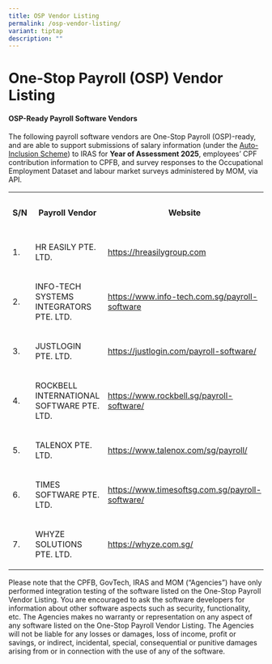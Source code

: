 ```yaml
---
title: OSP Vendor Listing
permalink: /osp-vendor-listing/
variant: tiptap
description: ""
---
```

<h1>One-Stop Payroll (OSP) Vendor Listing</h1>
<h4>OSP-Ready<strong> </strong>Payroll Software Vendors</h4>
<p>The following payroll software vendors are One-Stop Payroll (OSP)-ready,
and are able to support submissions of salary information (under the
<a href="https://www.iras.gov.sg/taxes/individual-income-tax/employers/auto-inclusion-scheme-(ais)-for-employment-income/submit-employment-income-records" rel="noopener nofollow" target="_blank">Auto-Inclusion Scheme</a>) to IRAS for <strong>Year of Assessment 2025</strong>,
employees’ CPF contribution information to CPFB, and survey responses to
the Occupational Employment Dataset and labour market surveys administered
by MOM, via API.</p>
<table style="minWidth: 125px">
<colgroup>
<col>
<col>
<col>
<col>
<col>
</colgroup>
<tbody>
<tr>
<th rowspan="1" colspan="1">
<p>S/N</p>
</th>
<th rowspan="1" colspan="1">
<p>Payroll Vendor</p>
</th>
<th rowspan="1" colspan="1">
<p>Website</p>
</th>
<th rowspan="1" colspan="1">
<p>Contact No.</p>
</th>
<th rowspan="1" colspan="1">
<p>Email</p>
</th>
</tr>
<tr>
<td rowspan="1" colspan="1">
<p>1.</p>
</td>
<td rowspan="1" colspan="1">
<p>HR EASILY PTE. LTD.</p>
</td>
<td rowspan="1" colspan="1">
<p><a href="https://hreasilygroup.com" rel="noopener noreferrer nofollow" target="_blank">https://hreasilygroup.com</a>
</p>
</td>
<td rowspan="1" colspan="1">
<p>83477365</p>
</td>
<td rowspan="1" colspan="1">
<p><a rel="noopener noreferrer nofollow" target="_blank">support@hreasilygroup.com</a>
</p>
</td>
</tr>
<tr>
<td rowspan="1" colspan="1">
<p>2.</p>
</td>
<td rowspan="1" colspan="1">
<p>INFO-TECH SYSTEMS INTEGRATORS PTE. LTD.</p>
</td>
<td rowspan="1" colspan="1">
<p><a href="https://www.info-tech.com.sg/payroll-software" rel="noopener noreferrer nofollow" target="_blank">https://www.info-tech.com.sg/payroll-software</a>
</p>
</td>
<td rowspan="1" colspan="1">
<p>62973398</p>
</td>
<td rowspan="1" colspan="1">
<p><a href="mailto:sales@info-tech.com.sg" rel="noopener noreferrer nofollow" target="_blank">sales@info-tech.com.sg</a>
</p>
</td>
</tr>
<tr>
<td rowspan="1" colspan="1">
<p>3.</p>
</td>
<td rowspan="1" colspan="1">
<p>JUSTLOGIN PTE. LTD.</p>
</td>
<td rowspan="1" colspan="1">
<p><a href="https://justlogin.com/payroll-software/" rel="noopener noreferrer nofollow" target="_blank">https://justlogin.com/payroll-software/</a>
</p>
</td>
<td rowspan="1" colspan="1">
<p>69099217
<br>31295281</p>
</td>
<td rowspan="1" colspan="1">
<p><a href="mailto:sales@justlogin.com" rel="noopener noreferrer nofollow" target="_blank">sales@justlogin.com</a> 
<br><a href="mailto:support@justlogin.com" rel="noopener noreferrer nofollow" target="_blank">support@justlogin.com</a>
</p>
</td>
</tr>
<tr>
<td rowspan="1" colspan="1">
<p>4.</p>
</td>
<td rowspan="1" colspan="1">
<p>ROCKBELL INTERNATIONAL SOFTWARE PTE. LTD.</p>
</td>
<td rowspan="1" colspan="1">
<p><a href="https://www.rockbell.sg/payroll-software/" rel="noopener noreferrer nofollow" target="_blank">https://www.rockbell.sg/payroll-software/</a>
</p>
</td>
<td rowspan="1" colspan="1">
<p>64697720
<br>92268890</p>
</td>
<td rowspan="1" colspan="1">
<p><a rel="noopener noreferrer nofollow" target="_blank">sales@rockbell.com.sg</a> 
<br><a rel="noopener noreferrer nofollow" target="_blank">sales@million.sg</a>
</p>
</td>
</tr>
<tr>
<td rowspan="1" colspan="1">
<p>5.</p>
</td>
<td rowspan="1" colspan="1">
<p>TALENOX PTE. LTD.</p>
</td>
<td rowspan="1" colspan="1">
<p><a href="https://www.talenox.com/sg/payroll/" rel="noopener noreferrer nofollow" target="_blank">https://www.talenox.com/sg/payroll/</a>
</p>
</td>
<td rowspan="1" colspan="1">
<p>N.A.</p>
</td>
<td rowspan="1" colspan="1">
<p><a href="mailto:hello@talenox.com" rel="noopener noreferrer nofollow" target="_blank">hello@talenox.com</a>
</p>
</td>
</tr>
<tr>
<td rowspan="1" colspan="1">
<p>6.</p>
</td>
<td rowspan="1" colspan="1">
<p>TIMES SOFTWARE PTE. LTD.</p>
</td>
<td rowspan="1" colspan="1">
<p><a href="https://www.timesoftsg.com.sg/payroll-software/" rel="noopener noreferrer nofollow" target="_blank">https://www.timesoftsg.com.sg/payroll-software/</a>
</p>
</td>
<td rowspan="1" colspan="1">
<p>62951998</p>
</td>
<td rowspan="1" colspan="1">
<p><a rel="noopener noreferrer nofollow" target="_blank">sales@timesoftsg.com.sg</a> 
<br><a rel="noopener noreferrer nofollow" target="_blank">support@timesoftsghelp.zendesk.com</a>
</p>
</td>
</tr>
<tr>
<td rowspan="1" colspan="1">
<p>7.</p>
</td>
<td rowspan="1" colspan="1">
<p>WHYZE SOLUTIONS PTE. LTD.</p>
</td>
<td rowspan="1" colspan="1">
<p><a href="https://whyze.com.sg/" rel="noopener noreferrer nofollow" target="_blank">https://whyze.com.sg/</a>
</p>
</td>
<td rowspan="1" colspan="1">
<p>68380161</p>
</td>
<td rowspan="1" colspan="1">
<p><a href="mailto:enquiry@whyze.com.sg" rel="noopener noreferrer nofollow" target="_blank">enquiry@whyze.com.sg</a>
</p>
</td>
</tr>
</tbody>
</table>
<p></p>
<p>Please note that the CPFB, GovTech, IRAS and MOM (“Agencies”) have only
performed integration testing of the software listed on the One-Stop Payroll
Vendor Listing. You are encouraged to ask the software developers for information
about other software aspects such as security, functionality, etc. The
Agencies makes no warranty or representation on any aspect of any software
listed on the One-Stop Payroll Vendor Listing. The Agencies will not be
liable for any losses or damages, loss of income, profit or savings, or
indirect, incidental, special, consequential or punitive damages arising
from or in connection with the use of any of the software.
<br>
</p>
<p></p>